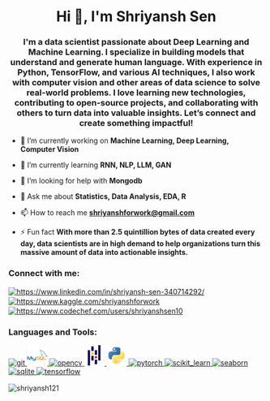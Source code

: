 <h1 align="center">Hi 👋, I'm Shriyansh Sen</h1>
<h3 align="center">I'm a data scientist passionate about Deep Learning and Machine Learning. I specialize in building models that understand and generate human language. With experience in Python, TensorFlow, and various AI techniques, I also work with computer vision and other areas of data science to solve real-world problems. I love learning new technologies, contributing to open-source projects, and collaborating with others to turn data into valuable insights. Let’s connect and create something impactful!</h3>

- 🔭 I’m currently working on **Machine Learning, Deep Learning, Computer Vision**

- 🌱 I’m currently learning **RNN, NLP, LLM, GAN**

- 🤝 I’m looking for help with **Mongodb**

- 💬 Ask me about **Statistics, Data Analysis, EDA, R**

- 📫 How to reach me **shriyanshforwork@gmail.com**

- ⚡ Fun fact **With more than 2.5 quintillion bytes of data created every day, data scientists are in high demand to help organizations turn this massive amount of data into actionable insights.**

<h3 align="left">Connect with me:</h3>
<p align="left">
<a href="https://linkedin.com/in/https://www.linkedin.com/in/shriyansh-sen-340714292/" target="blank"><img align="center" src="https://raw.githubusercontent.com/rahuldkjain/github-profile-readme-generator/master/src/images/icons/Social/linked-in-alt.svg" alt="https://www.linkedin.com/in/shriyansh-sen-340714292/" height="30" width="40" /></a>
<a href="https://kaggle.com/https://www.kaggle.com/shriyanshforwork" target="blank"><img align="center" src="https://raw.githubusercontent.com/rahuldkjain/github-profile-readme-generator/master/src/images/icons/Social/kaggle.svg" alt="https://www.kaggle.com/shriyanshforwork" height="30" width="40" /></a>
<a href="https://www.codechef.com/users/https://www.codechef.com/users/shriyanshsen10" target="blank"><img align="center" src="https://cdn.jsdelivr.net/npm/simple-icons@3.1.0/icons/codechef.svg" alt="https://www.codechef.com/users/shriyanshsen10" height="30" width="40" /></a>
</p>

<h3 align="left">Languages and Tools:</h3>
<p align="left"> <a href="https://git-scm.com/" target="_blank" rel="noreferrer"> <img src="https://www.vectorlogo.zone/logos/git-scm/git-scm-icon.svg" alt="git" width="40" height="40"/> </a> <a href="https://www.mysql.com/" target="_blank" rel="noreferrer"> <img src="https://raw.githubusercontent.com/devicons/devicon/master/icons/mysql/mysql-original-wordmark.svg" alt="mysql" width="40" height="40"/> </a> <a href="https://opencv.org/" target="_blank" rel="noreferrer"> <img src="https://www.vectorlogo.zone/logos/opencv/opencv-icon.svg" alt="opencv" width="40" height="40"/> </a> <a href="https://pandas.pydata.org/" target="_blank" rel="noreferrer"> <img src="https://raw.githubusercontent.com/devicons/devicon/2ae2a900d2f041da66e950e4d48052658d850630/icons/pandas/pandas-original.svg" alt="pandas" width="40" height="40"/> </a> <a href="https://www.python.org" target="_blank" rel="noreferrer"> <img src="https://raw.githubusercontent.com/devicons/devicon/master/icons/python/python-original.svg" alt="python" width="40" height="40"/> </a> <a href="https://pytorch.org/" target="_blank" rel="noreferrer"> <img src="https://www.vectorlogo.zone/logos/pytorch/pytorch-icon.svg" alt="pytorch" width="40" height="40"/> </a> <a href="https://scikit-learn.org/" target="_blank" rel="noreferrer"> <img src="https://upload.wikimedia.org/wikipedia/commons/0/05/Scikit_learn_logo_small.svg" alt="scikit_learn" width="40" height="40"/> </a> <a href="https://seaborn.pydata.org/" target="_blank" rel="noreferrer"> <img src="https://seaborn.pydata.org/_images/logo-mark-lightbg.svg" alt="seaborn" width="40" height="40"/> </a> <a href="https://www.sqlite.org/" target="_blank" rel="noreferrer"> <img src="https://www.vectorlogo.zone/logos/sqlite/sqlite-icon.svg" alt="sqlite" width="40" height="40"/> </a> <a href="https://www.tensorflow.org" target="_blank" rel="noreferrer"> <img src="https://www.vectorlogo.zone/logos/tensorflow/tensorflow-icon.svg" alt="tensorflow" width="40" height="40"/> </a> </p>

<p><img align="center" src="https://github-readme-streak-stats.herokuapp.com/?user=shriyansh121&" alt="shriyansh121" /></p>

